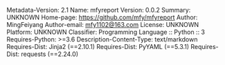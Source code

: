 Metadata-Version: 2.1
Name: mfyreport
Version: 0.0.2
Summary: UNKNOWN
Home-page: https://github.com/mfy/mfyreport
Author: MingFeiyang
Author-email: mfy1102@163.com
License: UNKNOWN
Platform: UNKNOWN
Classifier: Programming Language :: Python :: 3
Requires-Python: >=3.6
Description-Content-Type: text/markdown
Requires-Dist: Jinja2 (==2.10.1)
Requires-Dist: PyYAML (==5.3.1)
Requires-Dist: requests (==2.24.0)